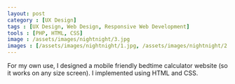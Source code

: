 ```yaml
---
layout: post
category : [UX Design]
tags : [UX Design, Web Design, Responsive Web Development]
tools : [PHP, HTML, CSS]
image : /assets/images/nightnight/3.jpg
images : [/assets/images/nightnight/1.jpg, /assets/images/nightnight/2.jpg, /assets/images/nightnight/3.jpg]
---
```


<p class="description">
For my own use, I designed a mobile
friendly bedtime calculator website
(so it works on any size screen). I
implemented using HTML and CSS.</p>